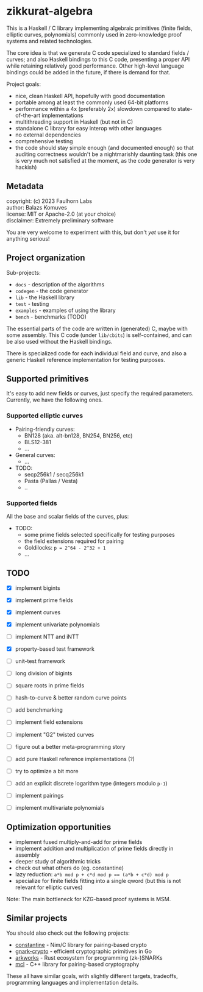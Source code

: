 
zikkurat-algebra
================

This is a Haskell / C library implementing algebraic primitives 
(finite fields, elliptic curves, polynomials) commonly used in zero-knowledge 
proof systems and related technologies.

The core idea is that we generate C code specialized to standard fields / curves;
and also Haskell bindings to this C code, presenting a proper API while retaining 
relatively good performance. Other high-level language bindings could be added 
in the future, if there is demand for that.

Project goals:

- nice, clean Haskell API, hopefully with good documentation
- portable among at least the commonly used 64-bit platforms
- performance within a 4x (preferably 2x) slowdown compared to state-of-the-art implementations
- multithreading support in Haskell (but not in C)
- standalone C library for easy interop with other languages
- no external dependencies
- comprehensive testing
- the code should stay simple enough (and documented enough) so that auditing 
  correctness wouldn't be a nightmarishly daunting task 
  (this one is very much not satisfied at the moment, as the code generator is very hackish)


Metadata
--------

copyright: (c) 2023 Faulhorn Labs  
author: Balazs Komuves  
license: MIT or Apache-2.0 (at your choice)  
disclaimer: Extremely preliminary software

You are very welcome to experiment with this, but don't _yet_ use it for anything serious!


Project organization
--------------------

Sub-projects:

- `docs` - description of the algorithms
- `codegen` - the code generator
- `lib` - the Haskell library
- `test` - testing
- `examples` - examples of using the library
- `bench` - benchmarks (TODO)

The essential parts of the code are written in (generated) C, maybe with some assembly.
This C code (under `lib/cbits`) is self-contained, and can be also used without the Haskell bindings.

There is specialized code for each individual field and curve, and also
a generic Haskell reference implementation for testing purposes.


Supported primitives
--------------------

It's easy to add new fields or curves, just specify the required parameters.
Currently, we have the following ones.

### Supported elliptic curves

- Pairing-friendly curves:
    - BN128 (aka. alt-bn128, BN254, BN256, etc)
    - BLS12-381
    - ...
- General curves:
    - ...
- TODO:
    - secp256k1 / secq256k1
    - Pasta (Pallas / Vesta)
    - ..

### Supported fields

All the base and scalar fields of the curves, plus:

- TODO:
    - some prime fields selected specifically for testing purposes
    - the field extensions required for pairing
    - Goldilocks: `p = 2^64 - 2^32 + 1`
    - ...


TODO
----

- [x] implement bigints
- [x] implement prime fields
- [x] implement curves
- [x] implement univariate polynomials
- [ ] implement NTT and iNTT
- [x] property-based test framework
- [ ] unit-test framework
- [ ] long division of bigints
- [ ] square roots in prime fields 
- [ ] hash-to-curve & better random curve points  
- [ ] add benchmarking
- [ ] implement field extensions
- [ ] implement "G2" twisted curves
- [ ] figure out a better meta-programming story
- [ ] add pure Haskell reference implementations (?)
- [ ] try to optimize a bit more
- [ ] add an explicit discrete logarithm type (integers modulo `p-1`)
- [ ] implement pairings
- [ ] implement multivariate polynomials


Optimization opportunities
--------------------------

- implement fused multiply-and-add for prime fields
- implement addition and multiplication of prime fields directly in assembly
- deeper study of algorithmic tricks
- check out what others do (eg. constantine)
- lazy reduction: `a*b mod p + c*d mod p == (a*b + c*d) mod p`
- specialize for finite fields fitting into a single qword (but this is not relevant for elliptic curves)

Note: The main bottleneck for KZG-based proof systems is MSM.


Similar projects
----------------

You should also check out the following projects:

- [constantine](https://github.com/mratsim/constantine) - Nim/C library for pairing-based crypto
- [gnark-crypto](https://github.com/ConsenSys/gnark-crypto) - efficient cryptographic primitives in Go
- [arkworks](https://github.com/arkworks-rs) - Rust ecosystem for programming (zk-)SNARKs
- [mcl](https://github.com/herumi/mcl) - C++ library for pairing-based cryptography

These all have similar goals, with slightly different targets, tradeoffs,
programming languages and implementation details.



